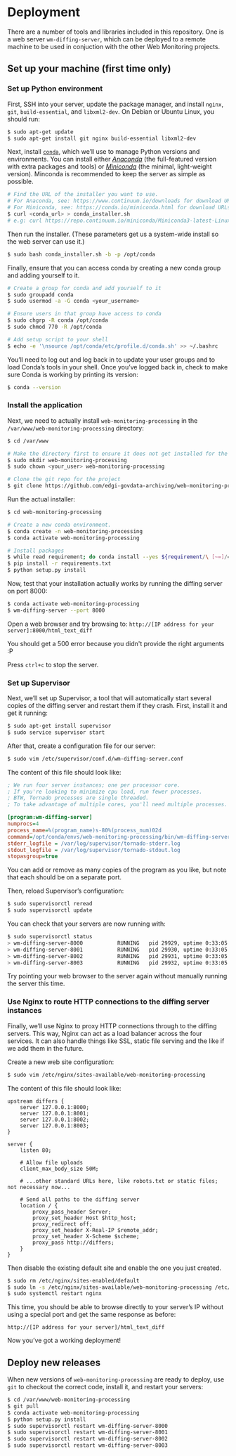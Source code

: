 # Deployment

There are a number of tools and libraries included in this repository. One is a web server `wm-diffing-server`, which can be deployed to a remote machine to be used in conjuction with the other Web Monitoring projects.


## Set up your machine (first time only)

### Set up Python environment

First, SSH into your server, update the package manager, and install `nginx`, `git`, `build-essential`, and `libxml2-dev`. On Debian or Ubuntu Linux, you should run:

```sh
$ sudo apt-get update
$ sudo apt-get install git nginx build-essential libxml2-dev
```

Next, install [`conda`](https://conda.io/), which we’ll use to manage Python versions and environments. You can install either [*Anaconda*](https://www.continuum.io/downloads) (the full-featured version with extra packages and tools) or [*Miniconda*](https://conda.io/miniconda.html) (the minimal, light-weight version). Minconda is recommended to keep the server as simple as possible.

```sh
# Find the URL of the installer you want to use.
# For Anaconda, see: https://www.continuum.io/downloads for download URLs
# For Miniconda, see: https://conda.io/miniconda.html for download URLs
$ curl <conda_url> > conda_installer.sh
# e.g: curl https://repo.continuum.io/miniconda/Miniconda3-latest-Linux-x86_64.sh > conda_installer.sh
```

Then run the installer. (These parameters get us a system-wide install so the web server can use it.)

```sh
$ sudo bash conda_installer.sh -b -p /opt/conda
```

Finally, ensure that you can access conda by creating a new conda group and adding yourself to it.

```sh
# Create a group for conda and add yourself to it
$ sudo groupadd conda
$ sudo usermod -a -G conda <your_username>

# Ensure users in that group have access to conda
$ sudo chgrp -R conda /opt/conda
$ sudo chmod 770 -R /opt/conda

# Add setup script to your shell
$ echo -e '\nsource /opt/conda/etc/profile.d/conda.sh' >> ~/.bashrc
```

You’ll need to log out and log back in to update your user groups and to load Conda’s tools in your shell. Once you’ve logged back in, check to make sure Conda is working by printing its version:

```sh
$ conda --version
```


### Install the application

Next, we need to actually install `web-monitoring-processing` in the `/var/www/web-monitoring-processing` directory:

```sh
$ cd /var/www

# Make the directory first to ensure it does not get installed for the root user
$ sudo mkdir web-monitoring-processing
$ sudo chown <your_user> web-monitoring-processing

# Clone the git repo for the project
$ git clone https://github.com/edgi-govdata-archiving/web-monitoring-processing.git
```

Run the actual installer:

```sh
$ cd web-monitoring-processing

# Create a new conda environment.
$ conda create -n web-monitoring-processing
$ conda activate web-monitoring-processing

# Install packages
$ while read requirement; do conda install --yes ${requirement/\ [~=]/=}; done < requirements.txt
$ pip install -r requirements.txt
$ python setup.py install
```

Now, test that your installation actually works by running the diffing server on port 8000:

```sh
$ conda activate web-monitoring-processing
$ wm-diffing-server --port 8000
```

Open a web browser and try browsing to: `http://[IP address for your server]:8000/html_text_diff`

You should get a 500 error because you didn't provide the right arguments :P

Press `ctrl+c` to stop the server.


### Set up Supervisor

Next, we’ll set up Supervisor, a tool that will automatically start several copies of the diffing server and restart them if they crash. First, install it and get it running:

```sh
$ sudo apt-get install supervisor
$ sudo service supervisor start
```

After that, create a configuration file for our server:

```sh
$ sudo vim /etc/supervisor/conf.d/wm-diffing-server.conf
```

The content of this file should look like:

```ini
; We run four server instances; one per processor core.
; If you're looking to minimize cpu load, run fewer processes.
; BTW, Tornado processes are single threaded.
; To take advantage of multiple cores, you'll need multiple processes.

[program:wm-diffing-server]
numprocs=4
process_name=%(program_name)s-80%(process_num)02d
command=/opt/conda/envs/web-monitoring-processing/bin/wm-diffing-server --port 80%(process_num)02d
stderr_logfile = /var/log/supervisor/tornado-stderr.log
stdout_logfile = /var/log/supervisor/tornado-stdout.log
stopasgroup=true
```

You can add or remove as many copies of the program as you like, but note that each should be on a separate port.

Then, reload Supervisor’s configuration:

```sh
$ sudo supervisorctl reread
$ sudo supervisorctl update
```

You can check that your servers are now running with:

```sh
$ sudo supervisorctl status
> wm-diffing-server-8000           RUNNING   pid 29929, uptime 0:33:05
> wm-diffing-server-8001           RUNNING   pid 29930, uptime 0:33:05
> wm-diffing-server-8002           RUNNING   pid 29931, uptime 0:33:05
> wm-diffing-server-8003           RUNNING   pid 29932, uptime 0:33:05
```

Try pointing your web browser to the server again without manually running the server this time.


### Use Nginx to route HTTP connections to the diffing server instances

Finally, we’ll use Nginx to proxy HTTP connections through to the diffing servers. This way, Nginx can act as a load balancer across the four services. It can also handle things like SSL, static file serving and the like if we add them in the future.

Create a new web site configuration:

```sh
$ sudo vim /etc/nginx/sites-available/web-monitoring-processing
```

The content of this file should look like:

```nginx
upstream differs {
    server 127.0.0.1:8000;
    server 127.0.0.1:8001;
    server 127.0.0.1:8002;
    server 127.0.0.1:8003;
}

server {
    listen 80;

    # Allow file uploads
    client_max_body_size 50M;

    # ...other standard URLs here, like robots.txt or static files; not necessary now...

    # Send all paths to the diffing server
    location / {
        proxy_pass_header Server;
        proxy_set_header Host $http_host;
        proxy_redirect off;
        proxy_set_header X-Real-IP $remote_addr;
        proxy_set_header X-Scheme $scheme;
        proxy_pass http://differs;
    }
}
```

Then disable the existing default site and enable the one you just created.

```sh
$ sudo rm /etc/nginx/sites-enabled/default
$ sudo ln -s /etc/nginx/sites-available/web-monitoring-processing /etc/nginx/sites-enabled/web-monitoring-processing
$ sudo systemctl restart nginx
```

This time, you should be able to browse directly to your server’s IP without using a special port and get the same response as before:

`http://[IP address for your server]/html_text_diff`

Now you’ve got a working deployment!


## Deploy new releases

When new versions of `web-monitoring-processing` are ready to deploy, use `git` to checkout the correct code, install it, and restart your servers:

```sh
$ cd /var/www/web-monitoring-processing
$ git pull
$ conda activate web-monitoring-processing
$ python setup.py install
$ sudo supervisorctl restart wm-diffing-server-8000
$ sudo supervisorctl restart wm-diffing-server-8001
$ sudo supervisorctl restart wm-diffing-server-8002
$ sudo supervisorctl restart wm-diffing-server-8003
```

